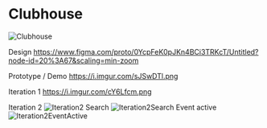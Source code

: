 # Clubhouse

![Clubhouse](https://repository-images.githubusercontent.com/322327619/ae8dd080-4946-11eb-97e0-accd4ff35baf)

Design https://www.figma.com/proto/0YcpFeK0pJKn4BCi3TRKcT/Untitled?node-id=20%3A67&scaling=min-zoom

Prototype / Demo
https://i.imgur.com/sJSwDTl.png

Iteration 1
https://i.imgur.com/cY6Lfcm.png


Iteration 2
![Iteration2](https://i.imgur.com/nVNIt82.png)
Search
![Iteration2Search](https://i.imgur.com/jcowiFl.png)
Event active
![Iteration2EventActive](https://i.imgur.com/ZaUhrek.png)
